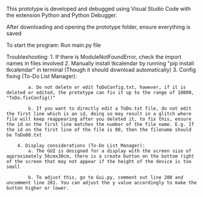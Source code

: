 This prototype is developed and debugged using Visual Studio Code with the extension Python and Python Debugger.

After downloading and opening the prototype folder, ensure everything is saved

To start the program: 
    Run main.py file

Troubleshooting: 
        1. If there is ModuleNotFoundError, check the import names in files involved
        2. Manually install tkcalendar by running "pip install tkcalendar" in terminal (Though it should download automatically)
        3. Config fixing (To-Do List Manager):
        
            a. Do not delete or edit ToDoConfig.txt, however, if it is deleted or edited, the prototype can fix it up to the range of 10000, "ToDo.fixConfig()"

            b. If you want to directly edit a ToDo.txt file, do not edit the first line which is an id, doing so may result in a glitch where file will keep reappearing after you deleted it, to fix this, ensure the id on the first line matches the number of the file name. E.g. If the id on the first line of the file is 80, then the filename should be ToDo80.txt

        4. Display considerations (To-Do List Manager):
            a. The GUI is designed for a display with the screen size of approximately 56cmx30cm, there is a create button on the bottom right of the screen that may not appear if the height of the device is too small

            b. To adjust this, go to Gui.py, comment out line 200 and uncomment line 201. You can adjust the y value accordingly to make the button higher or lower.



